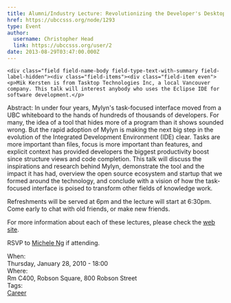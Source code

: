 ```yaml
---
title: Alumni/Industry Lecture: Revolutionizing the Developer's Desktop with the Task-Focused Interface 
href: https://ubccsss.org/node/1293
type: Event
author:
  username: Christopher Head
  link: https://ubccsss.org/user/2
date: 2013-08-29T03:47:00.000Z
---
```



    <div class="field field-name-body field-type-text-with-summary field-label-hidden"><div class="field-items"><div class="field-item even"><p>Mik Kersten is from Tasktop Technologies Inc, a local Vancouver company. This talk will interest anybody who uses the Eclipse IDE for software development.</p>
<p>Abstract: In under four years, Mylyn&apos;s task-focused interface moved from a UBC whiteboard to the hands of hundreds of thousands of developers. For many, the idea of a tool that hides more of a program than it shows sounded wrong. But the rapid adoption of Mylyn is making the next big step in the evolution of the Integrated Development Environment (IDE) clear. Tasks are more important than files, focus is more important than features, and explicit context has provided developers the biggest productivity boost since structure views and code completion. This talk will discuss the inspirations and research behind Mylyn, demonstrate the tool and the impact it has had, overview the open source ecosystem and startup that we formed around the technology, and conclude with a vision of how the task-focused interface is poised to transform other fields of knowledge work.</p>
<p>Refreshments will be served at 6pm and the lecture will start at 6:30pm. Come early to chat with old friends, or make new friends.</p>
<p>For more information about each of these lectures, please check the <a href="http://www.cs.ubc.ca/news/press/AlumniLectureSeries.shtml">web site</a>.</p>
<p>RSVP to <a href="/cdn-cgi/l/email-protection#375a595077544419425554195456">Michele Ng</a> if attending.</p>
</div></div></div><div class="field field-name-field-dates field-type-datetime field-label-above"><div class="field-label">When:&#xA0;</div><div class="field-items"><div class="field-item even"><span class="date-display-single">Thursday, January 28, 2010 - 18:00</span></div></div></div><div class="field field-name-field-location field-type-text field-label-above"><div class="field-label">Where:&#xA0;</div><div class="field-items"><div class="field-item even">Rm C400, Robson Square, 800 Robson Street</div></div></div>    <footer>
    <div class="field field-name-field-tags field-type-taxonomy-term-reference field-label-above"><div class="field-label">Tags:&#xA0;</div><div class="field-items"><div class="field-item even"><a href="/career">Career</a></div></div></div>      </footer>
    